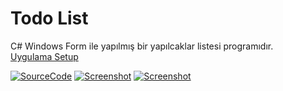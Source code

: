 # Todo List
C# Windows Form ile yapılmış bir yapılcaklar listesi programıdır.
<br>
<a href="https://github.com/furkankapukayaa/Todo-List/tree/main/ToDo%20Setup">Uygulama Setup</a>
<br>

[![SourceCode](https://img.shields.io/badge/Source%20Code-click-red)](https://github.com/furkankapukayaa/Todo-List/tree/main/ToDo)
[![Screenshot](https://img.shields.io/badge/Screenshot-click-red)](https://github.com/furkankapukayaa/Todo-List/blob/main/SS/Screenshot_1.png)
[![Screenshot](https://img.shields.io/badge/Screenshot-click-red)](https://github.com/furkankapukayaa/Todo-List/blob/main/SS/Screenshot_2.png)
